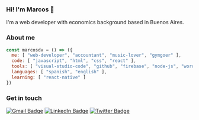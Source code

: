 ### Hi! I'm Marcos 👋

I'm a web developer with economics background based in Buenos Aires.

### About me

```javascript
const marcosdv = () => ({
  me: [ "web-developer", "accountant", "music-lover", "gymgoer" ],
  code: [ "javascript", "html", "css", "react" ],
  tools: [ "visual-studio-code", "github", "firebase", "node-js", "wordpress" ],
  languages: [ "spanish", "english" ],
  learning: [ "react-native" ]
})
```

### Get in touch

[![Gmail Badge](https://img.shields.io/badge/-@marcosdvecchia@gmail.com-gray?style=flat&labelColor=red&logo=gmail&logoColor=white&link=mailto:marcosdvecchia@gmail.com)](mailto:marcosdvecchia@gmail.com)
[![LinkedIn Badge](https://img.shields.io/badge/-Marcos%20Della%20Vecchia-gray?style=flat&labelColor=0077B5&logo=linkedin&logoColor=white&link=https://linkedin.com/in/marcos-dv)](https://linkedin.com/in/marcos-dv)
[![Twitter Badge](https://img.shields.io/badge/-@marcosdv-gray?style=flat&labelColor=1DA1F2&logo=twitter&logoColor=white&link=https://twitter.com/marcosdv)](https://twitter.com/marcosdv)
